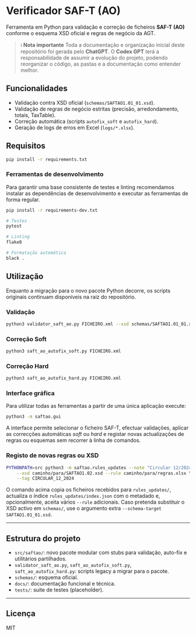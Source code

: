 # Verificador SAF-T (AO)

Ferramenta em Python para validação e correção de ficheiros **SAF-T (AO)**
conforme o esquema XSD oficial e regras de negócio da AGT.

> ℹ️ **Nota importante**
> Toda a documentação e organização inicial deste repositório foi gerada pelo
> **ChatGPT**. O **Codex GPT** terá a responsabilidade de assumir a evolução do
> projeto, podendo reorganizar o código, as pastas e a documentação como
> entender melhor.

## Funcionalidades
- Validação contra XSD oficial (`schemas/SAFTAO1.01_01.xsd`).
- Validação de regras de negócio estritas (precisão, arredondamento, totais,
  TaxTable).
- Correção automática (scripts `autofix_soft` e `autofix_hard`).
- Geração de logs de erros em Excel (`logs/*.xlsx`).

## Requisitos
```bash
pip install -r requirements.txt
```

### Ferramentas de desenvolvimento

Para garantir uma base consistente de testes e linting recomendamos instalar as
dependências de desenvolvimento e executar as ferramentas de forma regular.

```bash
pip install -r requirements-dev.txt

# Testes
pytest

# Linting
flake8

# Formatação automática
black .
```

## Utilização

Enquanto a migração para o novo pacote Python decorre, os scripts originais
continuam disponíveis na raiz do repositório.

### Validação
```bash
python3 validator_saft_ao.py FICHEIRO.xml --xsd schemas/SAFTAO1.01_01.xsd
```

### Correção Soft
```bash
python3 saft_ao_autofix_soft.py FICHEIRO.xml
```

### Correção Hard
```bash
python3 saft_ao_autofix_hard.py FICHEIRO.xml
```

### Interface gráfica

Para utilizar todas as ferramentas a partir de uma única aplicação execute:

```bash
python3 -m saftao.gui
```

A interface permite selecionar o ficheiro SAF-T, efectuar validações, aplicar
as correcções automáticas *soft* ou *hard* e registar novas actualizações de
regras ou esquemas sem recorrer à linha de comandos.

### Registo de novas regras ou XSD
```bash
PYTHONPATH=src python3 -m saftao.rules_updates --note "Circular 12/2024" \
    --xsd caminho/para/SAFTAO1.02.xsd --rule caminho/para/regras.xlsx \
    --tag CIRCULAR_12_2024
```

O comando acima copia os ficheiros recebidos para `rules_updates/`, actualiza o
índice `rules_updates/index.json` com o metadado e, opcionalmente, aceita vários
`--rule` adicionais. Caso pretenda substituir o XSD activo em `schemas/`, use o
argumento extra `--schema-target SAFTAO1.01_01.xsd`.

---

## Estrutura do projeto
- `src/saftao/`: novo pacote modular com stubs para validação, auto-fix e
  utilitários partilhados.
- `validator_saft_ao.py`, `saft_ao_autofix_soft.py`, `saft_ao_autofix_hard.py`:
  scripts legacy a migrar para o pacote.
- `schemas/`: esquema oficial.
- `docs/`: documentação funcional e técnica.
- `tests/`: suite de testes (placeholder).

---

## Licença
MIT
